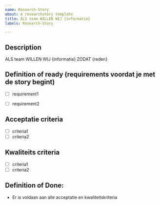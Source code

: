 ```yaml
---
name: Research-Story
about: A researchstory template
title: ALS team WILLEN WIJ {informatie}
labels: Research-Story

---
```

## Description
ALS team WILLEN WIJ {informatie} ZODAT {reden}

## Definition of ready (requirements voordat je met de story begint)
- [ ] requirement1
- [ ] requirement2


## Acceptatie criteria
- [ ] criteria1
- [ ] criteria2

## Kwaliteits criteria
- [ ] criteria1
- [ ] criteria2

## Definition of Done:
- Er is voldaan aan alle acceptatie en kwaliteitskriteria